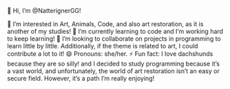👋 Hi, I’m @NatterignerGG!


👀 I’m interested in Art, Animals, Code, and also art restoration, as it is another of my studies!
🌱 I’m currently learning to code and I’m working hard to keep learning!
💞️ I’m looking to collaborate on projects in programming to learn little by little. Additionally, if the theme is related to art, I could contribute a lot to it!
😄 Pronouns: she/her.
⚡ Fun fact: I love dachshunds because they are so silly! and I decided to study programming because it’s a vast world, and unfortunately, the world of art restoration isn’t an easy or secure field. 
However, it’s a path I’m really enjoying!


